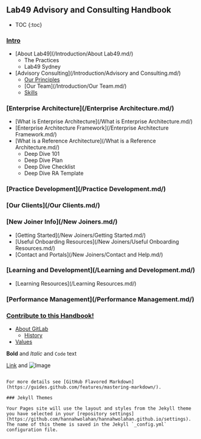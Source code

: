 
## Lab49 Advisory and Consulting Handbook
- TOC
{:toc}

### [Intro](/Introduction.md/)
* [About Lab49](/Introduction/About Lab49.md/)
  * The Practices
  * Lab49 Sydney
* [Advisory Consulting](/Introduction/Advisory and Consulting.md/)
  * [Our Principles](/Introduction/Principles.md/)
  * [Our Team](/Introduction/Our Team.md/)
  * [Skills](/Introduction/Skills.md/)
### [Enterprise Architecture](/Enterprise Architecture.md/)
* [What is Enterprise Architecture](/What is Enterprise Architecture.md/)
* [Enterprise Architecture Framework](/Enterprise Architecture Framework.md/)
* [What is a Reference Architecture](/What is a Reference Architecture.md/)
  * Deep Dive 101
  * Deep Dive Plan
  * Deep Dive Checklist
  * Deep Dive RA Template
### [Practice Development](/Practice Development.md/)
### [Our Clients](/Our Clients.md/)
### [New Joiner Info](/New Joiners.md/)
* [Getting Started](/New Joiners/Getting Started.md/)
* [Useful Onboarding Resources](/New Joiners/Useful Onboarding Resources.md/)
* [Contact and Portals](/New Joiners/Contact and Help.md/)
### [Learning and Development](/Learning and Development.md/)
* [Learning Resources](/Learning Resources.md/)
### [Performance Management](/Performance Management.md/)
### [Contribute to this Handbook!](/Contribute.md/)



* [About GitLab](/company/)
  * [History](/company/history/)
* [Values](/handbook/values/)

**Bold** and _Italic_ and `Code` text

[Link](url) and ![Image](src)
```

For more details see [GitHub Flavored Markdown](https://guides.github.com/features/mastering-markdown/).

### Jekyll Themes

Your Pages site will use the layout and styles from the Jekyll theme you have selected in your [repository settings](https://github.com/hannahwolahan/hannahwolahan.github.io/settings). The name of this theme is saved in the Jekyll `_config.yml` configuration file.
